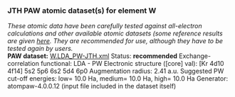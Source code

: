 ### JTH PAW atomic dataset(s) for element W
  
_These atomic data have been carefully tested against all-electron calculations and other available atomic datasets (some reference results are given [here](https://www.abinit.org/Files/JTH-benchmark-1.1.pdf)._
_They are recommended for use, although they have to be tested again by users._
<br>
**PAW dataset:** [W.LDA_PW-JTH.xml](https://github.com/abinit/paw_jth_datasets/pseudos/JTH-LDA-v1.1/W/W.LDA_PW-JTH.xml)
Status: **recommended**
Exchange-correlation functional: LDA - PW
Electronic structure ([core] val): [Kr 4d10 4f14] 5s2 5p6 6s2 5d4 6p0
Augmentation radius: 2.41 a.u.
Suggested PW cut-off energies: low= 10.0 Ha, medium= 10.0 Ha, high= 10.0 Ha
Generator: atompaw-4.0.0.12 (input file included in the dataset itself)
